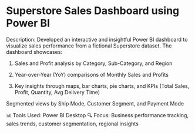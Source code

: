 # Superstore Sales Dashboard using Power BI

Description:
Developed an interactive and insightful Power BI dashboard to visualize sales performance from a fictional Superstore dataset. The dashboard showcases:

1. Sales and Profit analysis by Category, Sub-Category, and Region

2. Year-over-Year (YoY) comparisons of Monthly Sales and Profits

3. Key insights through maps, bar charts, pie charts, and KPIs (Total Sales, Profit, Quantity, Avg Delivery Time)

Segmented views by Ship Mode, Customer Segment, and Payment Mode

📊 Tools Used: Power BI Desktop
🔍 Focus: Business performance tracking, sales trends, customer segmentation, regional insights
